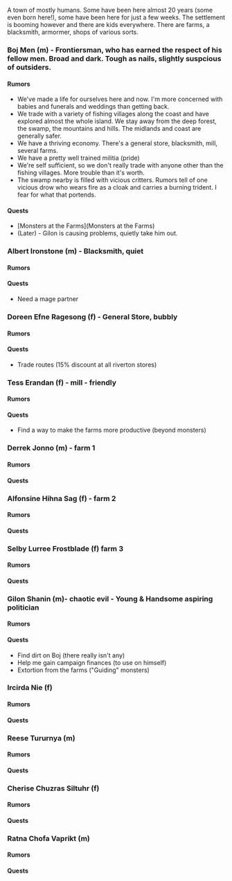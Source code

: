 A town of mostly humans. Some have been here almost 20 years (some even born here!), some have been here for just a few weeks.
The settlement is booming however and there are kids everywhere. There are farms, a blacksmith, armormer, shops of various sorts.

### Boj Men (m) - Frontiersman, who has earned the respect of his fellow men. Broad and dark. Tough as nails, slightly suspcious of outsiders.
#### Rumors
* We've made a life for ourselves here and now. I'm more concerned with babies and funerals and weddings than getting back.
* We trade with a variety of fishing villages along the coast and have explored almost the whole island. We stay away from the deep forest, the swamp, the mountains and hills. The midlands and coast are generally safer.
* We have a thriving economy. There's a general store, blacksmith, mill, several farms.
* We have a pretty well trained militia (pride)
* We're self sufficient, so we don't really trade with anyone other than the fishing villages. More trouble than it's worth.
* The swamp nearby is filled with vicious critters. Rumors tell of one vicious drow who wears fire as a cloak and carries a burning trident. I fear for what that portends.
#### Quests
* [Monsters at the Farms](Monsters at the Farms)
* (Later) - Gilon is causing problems, quietly take him out.

### Albert Ironstone (m) - Blacksmith, quiet
#### Rumors
#### Quests
* Need a mage partner

### Doreen Efne Ragesong (f) - General Store, bubbly
#### Rumors
#### Quests
* Trade routes (15% discount at all riverton stores)

### Tess Erandan (f) - mill - friendly
#### Rumors
#### Quests
* Find a way to make the farms more productive (beyond monsters)

### Derrek Jonno (m) - farm 1
#### Rumors
#### Quests

### Alfonsine Hihna Sag (f) - farm 2
#### Rumors
#### Quests

### Selby Lurree Frostblade (f) farm 3
#### Rumors
#### Quests

### Gilon Shanin (m)- chaotic evil - Young & Handsome aspiring politician
#### Rumors
#### Quests
* Find dirt on Boj (there really isn't any)
* Help me gain campaign finances (to use on himself)
* Extortion from the farms ("Guiding" monsters)

### Ircirda Nie (f)
#### Rumors
#### Quests

### Reese Tururnya (m)
#### Rumors
#### Quests

### Cherise Chuzras Siltuhr (f)
#### Rumors
#### Quests

### Ratna Chofa Vaprikt (m)
#### Rumors
#### Quests
